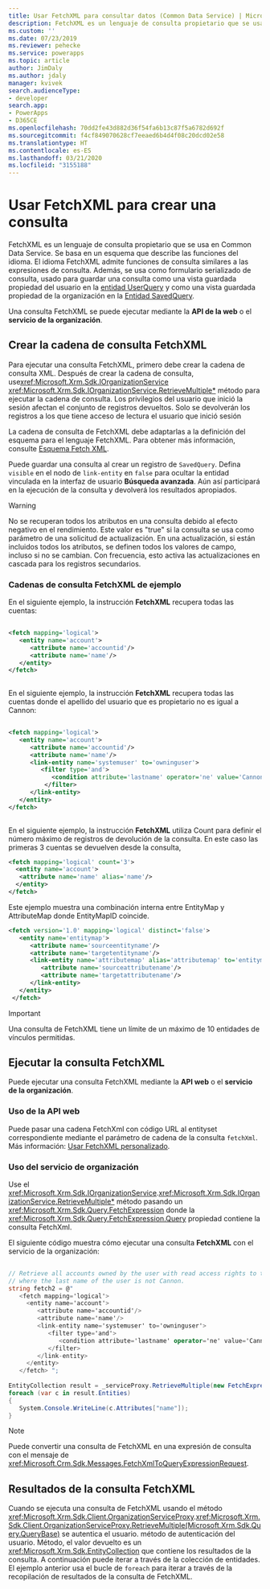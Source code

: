 ```yaml
---
title: Usar FetchXML para consultar datos (Common Data Service) | Microsoft Docs
description: FetchXML es un lenguaje de consulta propietario que se usa en Common Data Service. Se basa en un esquema que describe las funciones del idioma.
ms.custom: ''
ms.date: 07/23/2019
ms.reviewer: pehecke
ms.service: powerapps
ms.topic: article
author: JimDaly
ms.author: jdaly
manager: kvivek
search.audienceType:
- developer
search.app:
- PowerApps
- D365CE
ms.openlocfilehash: 70dd2fe43d882d36f54fa6b13c87f5a6782d692f
ms.sourcegitcommit: f4cf849070628cf7eeaed6b4d4f08c20dcd02e58
ms.translationtype: HT
ms.contentlocale: es-ES
ms.lasthandoff: 03/21/2020
ms.locfileid: "3155188"
---
```

# <a name="use-fetchxml-to-construct-a-query"></a>Usar FetchXML para crear una consulta

FetchXML es un lenguaje de consulta propietario que se usa en Common Data Service. Se basa en un esquema que describe las funciones del idioma. El idioma FetchXML admite funciones de consulta similares a las expresiones de consulta. Además, se usa como formulario serializado de consulta, usado para guardar una consulta como una vista guardada propiedad del usuario en la [entidad UserQuery](reference/entities/savedquery.md) y como una vista guardada propiedad de la organización en la [Entidad SavedQuery](reference/entities/userquery.md).  
  
Una consulta FetchXML se puede ejecutar mediante la **API de la web** o el **servicio de la organización**.

## <a name="create-the-fetchxml-query-string"></a>Crear la cadena de consulta FetchXML
  
Para ejecutar una consulta FetchXML, primero debe crear la cadena de consulta XML. Después de crear la cadena de consulta, use<xref:Microsoft.Xrm.Sdk.IOrganizationService> <xref:Microsoft.Xrm.Sdk.IOrganizationService.RetrieveMultiple*> método para ejecutar la cadena de consulta. Los privilegios del usuario que inició la sesión afectan el conjunto de registros devueltos. Solo se devolverán los registros a los que tiene acceso de lectura el usuario que inició sesión  
  
 La cadena de consulta de FetchXML debe adaptarlas a la definición del esquema para el lenguaje FetchXML. Para obtener más información, consulte [Esquema Fetch XML](fetchxml-schema.md).  
  
 Puede guardar una consulta al crear un registro de `SavedQuery`. Defina `visible` en el nodo de `link-entity` en `false` para ocultar la entidad vinculada en la interfaz de usuario **Búsqueda avanzada**. Aún así participará en la ejecución de la consulta y devolverá los resultados apropiados.  
  
> [!WARNING]
>  No se recuperan todos los atributos en una consulta debido al efecto negativo en el rendimiento. Este valor es "true" si la consulta se usa como parámetro de una solicitud de actualización. En una actualización, si están incluidos todos los atributos, se definen todos los valores de campo, incluso si no se cambian. Con frecuencia, esto activa las actualizaciones en cascada para los registros secundarios.  
  

### <a name="example-fetchxml-query-strings"></a>Cadenas de consulta FetchXML de ejemplo

En el siguiente ejemplo, la instrucción **FetchXML** recupera todas las cuentas:  
  
```xml  
  
<fetch mapping='logical'>   
   <entity name='account'>  
      <attribute name='accountid'/>   
      <attribute name='name'/>   
   </entity>  
</fetch>  
  
```  
  
 En el siguiente ejemplo, la instrucción **FetchXML** recupera todas las cuentas donde el apellido del usuario que es propietario no es igual a Cannon:  
  
```xml  
  
<fetch mapping='logical'>  
   <entity name='account'>   
      <attribute name='accountid'/>   
      <attribute name='name'/>   
      <link-entity name='systemuser' to='owninguser'>   
         <filter type='and'>   
            <condition attribute='lastname' operator='ne' value='Cannon' />   
          </filter>   
      </link-entity>   
   </entity>   
</fetch>  
  
```  
  
 En el siguiente ejemplo, la instrucción **FetchXML** utiliza Count para definir el número máximo de registros de devolución de la consulta. En este caso las primeras 3 cuentas se devuelven desde la consulta,  
  
```xml  
<fetch mapping='logical' count='3'>  
  <entity name='account'>  
   <attribute name='name' alias='name'/>  
  </entity>
</fetch>  
```  
  
Este ejemplo muestra una combinación interna entre EntityMap y AttributeMap donde EntityMapID coincide.  
  
```xml  
<fetch version='1.0' mapping='logical' distinct='false'>  
   <entity name='entitymap'>  
      <attribute name='sourceentityname'/>  
      <attribute name='targetentityname'/>  
      <link-entity name='attributemap' alias='attributemap' to='entitymapid' from='entitymapid' link-type='inner'>  
         <attribute name='sourceattributename'/>  
         <attribute name='targetattributename'/>  
      </link-entity>  
   </entity>  
 </fetch>  
```  

> [!IMPORTANT]
> Una consulta de FetchXML tiene un límite de un máximo de 10 entidades de vínculos permitidas.

## <a name="execute-the-fetchxml-query"></a>Ejecutar la consulta FetchXML

Puede ejecutar una consulta FetchXML mediante la **API web** o el **servicio de la organización**.

### <a name="using-web-api"></a>Uso de la API web
Puede pasar una cadena FetchXml con código URL al entityset correspondiente mediante el parámetro de cadena de la consulta `fetchXml`. Más información: [Usar FetchXML personalizado](webapi/retrieve-and-execute-predefined-queries.md#use-custom-fetchxml).

### <a name="using-organization-service"></a>Uso del servicio de organización

Use el <xref:Microsoft.Xrm.Sdk.IOrganizationService>.<xref:Microsoft.Xrm.Sdk.IOrganizationService.RetrieveMultiple*> método pasando un <xref:Microsoft.Xrm.Sdk.Query.FetchExpression> donde la <xref:Microsoft.Xrm.Sdk.Query.FetchExpression.Query> propiedad contiene la consulta FetchXml.

El siguiente código muestra cómo ejecutar una consulta **FetchXML** con el servicio de la organización:  
  
```csharp  
  
// Retrieve all accounts owned by the user with read access rights to the accounts and   
// where the last name of the user is not Cannon.   
string fetch2 = @"  
   <fetch mapping='logical'>  
     <entity name='account'>   
        <attribute name='accountid'/>   
        <attribute name='name'/>   
        <link-entity name='systemuser' to='owninguser'>   
           <filter type='and'>   
              <condition attribute='lastname' operator='ne' value='Cannon' />   
           </filter>   
        </link-entity>   
     </entity>   
   </fetch> ";   
  
EntityCollection result = _serviceProxy.RetrieveMultiple(new FetchExpression(fetch2));
foreach (var c in result.Entities)
{
   System.Console.WriteLine(c.Attributes["name"]);
}  
```  
> [!NOTE]
> Puede convertir una consulta de FetchXML en una expresión de consulta con el mensaje de <xref:Microsoft.Crm.Sdk.Messages.FetchXmlToQueryExpressionRequest>. 

  
## <a name="fetchxml-query-results"></a>Resultados de la consulta FetchXML  
 Cuando se ejecuta una consulta de FetchXML usando el método <xref:Microsoft.Xrm.Sdk.Client.OrganizationServiceProxy>.<xref:Microsoft.Xrm.Sdk.Client.OrganizationServiceProxy.RetrieveMultiple(Microsoft.Xrm.Sdk.Query.QueryBase)> se autentica el usuario. método de autenticación del usuario. Método, el valor devuelto es un <xref:Microsoft.Xrm.Sdk.EntityCollection> que contiene los resultados de la consulta. A continuación puede iterar a través de la colección de entidades. El ejemplo anterior usa el bucle de `foreach` para iterar a través de la recopilación de resultados de la consulta de FetchXML.  
  
 